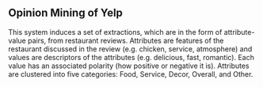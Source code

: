 Opinion Mining of Yelp 
--------

This system induces a set of extractions, which are in the form of attribute-value pairs, from restaurant reviews. Attributes are features of the restaurant discussed in the review (e.g. chicken, service, atmosphere) and values are descriptors of the attributes (e.g. delicious, fast, romantic). Each value has an associated polarity (how positive or negative it is). Attributes are clustered into five categories: Food, Service, Decor, Overall, and Other. 


